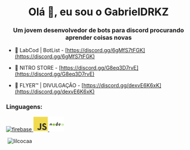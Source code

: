 <h1 align="center">Olá 👋, eu sou o GabrielDRKZ</h1>
<h3 align="center">Um jovem desenvolvedor de bots para discord procurando aprender coisas novas</h3>

- 🤖 LabCod | BotList - [https://discord.gg/6gMfS7tFGK](https://discord.gg/6gMfS7tFGK)

- 💸 NITRO STORE - [https://discord.gg/G8eq3D7rvE](https://discord.gg/G8eq3D7rvE)

- 📢 FLYER™ | DIVULGAÇÃO - [https://discord.gg/dexvE6K6xK](https://discord.gg/dexvE6K6xK)



<h3 align="left">Linguagens:</h3>
<p align="left"> <a href="https://firebase.google.com/" target="_blank"> <img src="https://www.vectorlogo.zone/logos/firebase/firebase-icon.svg" alt="firebase" width="40" height="40"/> </a> <a href="https://developer.mozilla.org/en-US/docs/Web/JavaScript" target="_blank"> <img src="https://raw.githubusercontent.com/devicons/devicon/master/icons/javascript/javascript-original.svg" alt="javascript" width="40" height="40"/> </a> <a href="https://nodejs.org" target="_blank"> <img src="https://raw.githubusercontent.com/devicons/devicon/master/icons/nodejs/nodejs-original-wordmark.svg" alt="nodejs" width="40" height="40"/> </a> </p>

<p>&nbsp;<img align="center" src="https://github-readme-stats.vercel.app/api?username=lilcocaa&show_icons=true&locale=en" alt="lilcocaa" /></p>
